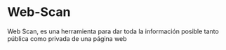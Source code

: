 # Web-Scan
Web Scan, es una herramienta para dar toda la información posible tanto pública como privada de una página web

